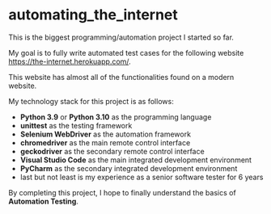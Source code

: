# automating_the_internet

This is the biggest programming/automation project I started so far.

My goal is to fully write automated test cases for the following website https://the-internet.herokuapp.com/.

This website has almost all of the functionalities found on a modern website.

My technology stack for this project is as follows:

- **Python 3.9** or **Python 3.10** as the programming language
- **unittest** as the testing framework
- **Selenium WebDriver** as the automation framework
- **chromedriver** as the main remote control interface
- **geckodriver** as the secondary remote control interface
- **Visual Studio Code** as the main integrated development environment
- **PyCharm** as the secondary integrated development environment
- last but not least is my experience as a senior software tester for 6 years

By completing this project, I hope to finally understand the basics of **Automation Testing**.
